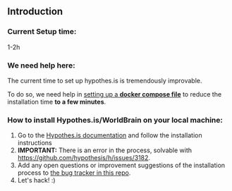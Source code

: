 ## Introduction

### Current Setup time: 
1-2h

### We need help here:
The current time to set up hypothes.is is tremendously improvable.

To do so, we need help in [setting up a **docker compose file**](https://github.com/WorldBrain/infrastructure/issues/17) to reduce the installation time **to a few minutes**.


### How to install Hypothes.is/WorldBrain on your local machine:

 1. Go to the [Hypothes.is documentation](https://h.readthedocs.org/en/latest/hacking/install.html) and follow the installation instructions
 2. **IMPORTANT:** There is an error in the process, solvable with https://github.com/hypothesis/h/issues/3182.
 2. Add any open questions or improvement suggestions of the installation process to [the bug tracker in this repo](https://github.com/WorldBrain/START-HERE/issues).
 3. Let's hack! :)



